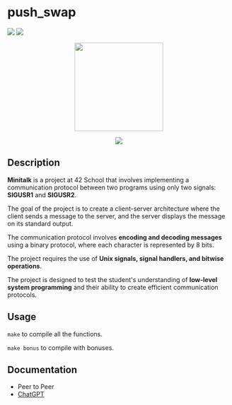# push_swap

![](https://img.shields.io/badge/Language-C-blue)
![](https://img.shields.io/badge/School-42-black)

<p align=center>
  <img width="200" height="200" src="https://github.com/byaliego/42-project-badges/blob/main/badges/push_swape.png"/>
</p>
<p align="center">
 <img src="https://img.shields.io/badge/Puntuation-125%2F100-brightgreen">
</p>

## Description

**Minitalk** is a project at 42 School that involves implementing a communication protocol between two programs using only two signals: **SIGUSR1** and **SIGUSR2**.

The goal of the project is to create a client-server architecture where the client sends a message to the server, and the server displays the message on its standard output.

The communication protocol involves **encoding and decoding messages** using a binary protocol, where each character is represented by 8 bits.

The project requires the use of **Unix signals, signal handlers, and bitwise operations**.

The project is designed to test the student's understanding of **low-level system programming** and their ability to create efficient communication protocols.

## Usage

``make`` to compile all the functions.

``make bonus`` to compile with bonuses.

## Documentation

* Peer to Peer
* [ChatGPT](https://chat.openai.com/)
